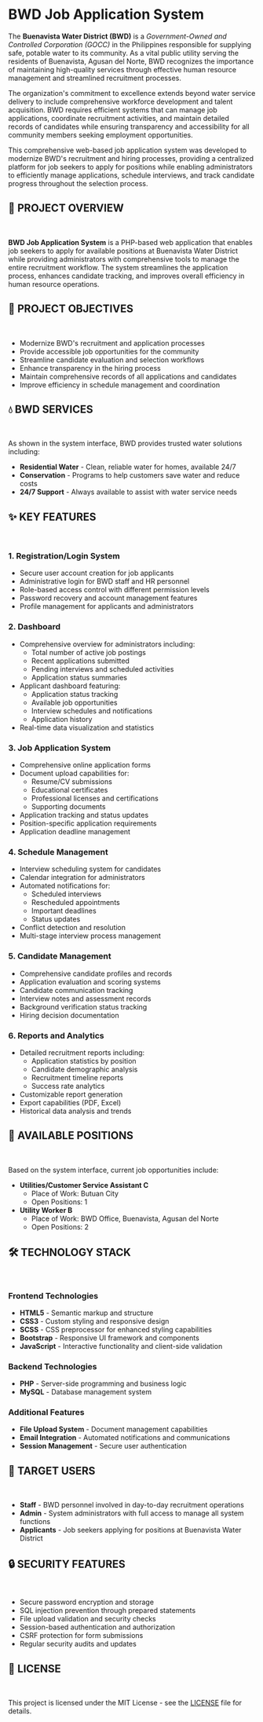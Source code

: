 <h1>BWD Job Application System</h1>

<p>The <strong>Buenavista Water District (BWD)</strong> is a <em>Government-Owned and Controlled Corporation (GOCC)</em> in the Philippines responsible for supplying safe, potable water to its community. As a vital public utility serving the residents of Buenavista, Agusan del Norte, BWD recognizes the importance of maintaining high-quality services through effective human resource management and streamlined recruitment processes.</p>

<p>The organization's commitment to excellence extends beyond water service delivery to include comprehensive workforce development and talent acquisition. BWD requires efficient systems that can manage job applications, coordinate recruitment activities, and maintain detailed records of candidates while ensuring transparency and accessibility for all community members seeking employment opportunities.</p>

<p>This comprehensive web-based job application system was developed to modernize BWD's recruitment and hiring processes, providing a centralized platform for job seekers to apply for positions while enabling administrators to efficiently manage applications, schedule interviews, and track candidate progress throughout the selection process.</p>

<h2>💼 <strong>PROJECT OVERVIEW</strong></h2>
<br>

<p><strong>BWD Job Application System</strong> is a PHP-based web application that enables job seekers to apply for available positions at Buenavista Water District while providing administrators with comprehensive tools to manage the entire recruitment workflow. The system streamlines the application process, enhances candidate tracking, and improves overall efficiency in human resource operations.</p>

<h2>🎯 <strong>PROJECT OBJECTIVES</strong></h2>
<br>

<ul>
    <li>Modernize BWD's recruitment and application processes</li>
    <li>Provide accessible job opportunities for the community</li>
    <li>Streamline candidate evaluation and selection workflows</li>
    <li>Enhance transparency in the hiring process</li>
    <li>Maintain comprehensive records of all applications and candidates</li>
    <li>Improve efficiency in schedule management and coordination</li>
</ul>

<h2>💧 <strong>BWD SERVICES</strong></h2>
<br>

<p>As shown in the system interface, BWD provides trusted water solutions including:</p>
<ul>
    <li><strong>Residential Water</strong> - Clean, reliable water for homes, available 24/7</li>
    <li><strong>Conservation</strong> - Programs to help customers save water and reduce costs</li>
    <li><strong>24/7 Support</strong> - Always available to assist with water service needs</li>
</ul>

<h2>✨ <strong>KEY FEATURES</strong></h2>
<br>

<h3>1. Registration/Login System</h3>
<ul>
    <li>Secure user account creation for job applicants</li>
    <li>Administrative login for BWD staff and HR personnel</li>
    <li>Role-based access control with different permission levels</li>
    <li>Password recovery and account management features</li>
    <li>Profile management for applicants and administrators</li>
</ul>

<h3>2. Dashboard</h3>
<ul>
    <li>Comprehensive overview for administrators including:
        <ul>
            <li>Total number of active job postings</li>
            <li>Recent applications submitted</li>
            <li>Pending interviews and scheduled activities</li>
            <li>Application status summaries</li>
        </ul>
    </li>
    <li>Applicant dashboard featuring:
        <ul>
            <li>Application status tracking</li>
            <li>Available job opportunities</li>
            <li>Interview schedules and notifications</li>
            <li>Application history</li>
        </ul>
    </li>
    <li>Real-time data visualization and statistics</li>
</ul>

<h3>3. Job Application System</h3>
<ul>
    <li>Comprehensive online application forms</li>
    <li>Document upload capabilities for:
        <ul>
            <li>Resume/CV submissions</li>
            <li>Educational certificates</li>
            <li>Professional licenses and certifications</li>
            <li>Supporting documents</li>
        </ul>
    </li>
    <li>Application tracking and status updates</li>
    <li>Position-specific application requirements</li>
    <li>Application deadline management</li>
</ul>

<h3>4. Schedule Management</h3>
<ul>
    <li>Interview scheduling system for candidates</li>
    <li>Calendar integration for administrators</li>
    <li>Automated notifications for:
        <ul>
            <li>Scheduled interviews</li>
            <li>Rescheduled appointments</li>
            <li>Important deadlines</li>
            <li>Status updates</li>
        </ul>
    </li>
    <li>Conflict detection and resolution</li>
    <li>Multi-stage interview process management</li>
</ul>

<h3>5. Candidate Management</h3>
<ul>
    <li>Comprehensive candidate profiles and records</li>
    <li>Application evaluation and scoring systems</li>
    <li>Candidate communication tracking</li>
    <li>Interview notes and assessment records</li>
    <li>Background verification status tracking</li>
    <li>Hiring decision documentation</li>
</ul>

<h3>6. Reports and Analytics</h3>
<ul>
    <li>Detailed recruitment reports including:
        <ul>
            <li>Application statistics by position</li>
            <li>Candidate demographic analysis</li>
            <li>Recruitment timeline reports</li>
            <li>Success rate analytics</li>
        </ul>
    </li>
    <li>Customizable report generation</li>
    <li>Export capabilities (PDF, Excel)</li>
    <li>Historical data analysis and trends</li>
</ul>

<h2>💼 <strong>AVAILABLE POSITIONS</strong></h2>
<br>

<p>Based on the system interface, current job opportunities include:</p>
<ul>
    <li><strong>Utilities/Customer Service Assistant C</strong>
        <ul>
            <li>Place of Work: Butuan City</li>
            <li>Open Positions: 1</li>
        </ul>
    </li>
    <li><strong>Utility Worker B</strong>
        <ul>
            <li>Place of Work: BWD Office, Buenavista, Agusan del Norte</li>
            <li>Open Positions: 2</li>
        </ul>
    </li>
</ul>

<h2>🛠 <strong>TECHNOLOGY STACK</strong></h2>
<br>

<h3>Frontend Technologies</h3>
<ul>
    <li><strong>HTML5</strong> - Semantic markup and structure</li>
    <li><strong>CSS3</strong> - Custom styling and responsive design</li>
    <li><strong>SCSS</strong> - CSS preprocessor for enhanced styling capabilities</li>
    <li><strong>Bootstrap</strong> - Responsive UI framework and components</li>
    <li><strong>JavaScript</strong> - Interactive functionality and client-side validation</li>
</ul>

<h3>Backend Technologies</h3>
<ul>
    <li><strong>PHP</strong> - Server-side programming and business logic</li>
    <li><strong>MySQL</strong> - Database management system</li>
</ul>

<h3>Additional Features</h3>
<ul>
    <li><strong>File Upload System</strong> - Document management capabilities</li>
    <li><strong>Email Integration</strong> - Automated notifications and communications</li>
    <li><strong>Session Management</strong> - Secure user authentication</li>
</ul>


<h2>🎯 <strong>TARGET USERS</strong></h2>
<br>

<ul>
    <li><strong>Staff</strong> - BWD personnel involved in day-to-day recruitment operations</li>
    <li><strong>Admin</strong> - System administrators with full access to manage all system functions</li>
    <li><strong>Applicants</strong> - Job seekers applying for positions at Buenavista Water District</li>
</ul>

<h2>🔒 <strong>SECURITY FEATURES</strong></h2>
<br>

<ul>
    <li>Secure password encryption and storage</li>
    <li>SQL injection prevention through prepared statements</li>
    <li>File upload validation and security checks</li>
    <li>Session-based authentication and authorization</li>
    <li>CSRF protection for form submissions</li>
    <li>Regular security audits and updates</li>
</ul>

<h2>📄 <strong>LICENSE</strong></h2>
<br>

<p>This project is licensed under the MIT License - see the <a href="LICENSE">LICENSE</a> file for details.</p>
<br>

